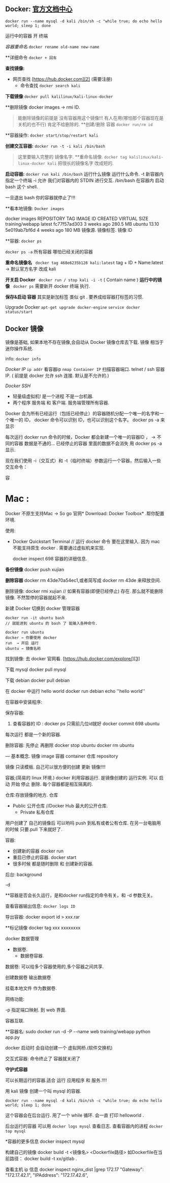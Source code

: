 ## Docker:    [官方文档中心][1]



`docker run --name mysql -d kali /bin/sh -c "while true; do echo hello world; sleep 1; done`


运行中的容器 开 终端



*容器重命名*
`docker rename old-name new-name`

**详细命令 `docker + 回车`

**查找镜像:**  
- 网页查找 [https://hub.docker.com][2] (需要注册)
	- 命令查找 `docker search kali`

**下载镜像**
`docker pull kalilinux/kali-linux-docker`

**删除镜像
docker images → rmi ID.   
> 能删除镜像的前提是 没有容器用这个镜像!!! 有人在用(哪怕那个容器现在是关机的也不行) 肯定不给删除的.
**创建/删除 容器
`docker run/rm id`

**容器操作:
`docker start/stop/restart kali`

**创建交互容器:** 
`docker run -t -i kali /bin/bash`
> 这里要输入完整的 镜像名字.
**重命名镜像.
`docker tag kalilinux/kali-linux-docker kali`
> 把很长的镜像名字 改成短的.

**启动容器:**
`docker run kali /bin/bash`
运行什么镜像 运行什么命令.
-t 新容器内指定一个终端
-i 允许 我们对容器内的 STDIN 进行交互.
/bin/bash   在容器内 启动 bash 这个 shell.

 一旦退出 bash  你的容器就停止了!!!


**看本地镜像:
`Docker images`

docker images
REPOSITORY       TAG      IMAGE ID      CREATED      VIRTUAL SIZE
training/webapp  latest   fc77f57ad303  3 weeks ago  280.5 MB
ubuntu           13.10    5e019ab7bf6d  4 weeks ago  180 MB
镜像源.          镜像标签.    镜像 ID

**容器:
`docker ps`

`docker ps -a`  所有容器 哪怕已经关闭的容器


**重命名镜像名**            ` docker tag 468e6235b128 kali:latest` tag + ID + Name:latest   → 默认官方名字 改成 kali 

**开关启 Docker**         ` docker run / stop kali -i -t` ( Contain name ) 
**运行中的镜像**           ` docker ps` 需要新开 docker 终端 执行. 

**保存&启动 容器**  其实是新加标签 类似 git . 要养成给容器打标签的习惯.

Upgrade Docker
`apt-get upgrade docker-engine`
`service docker status/start`


## Docker 镜像

镜像是基础, 如果本地不存在镜像,会自动从 Docker 镜像仓库去下载.
镜像 相当于 迷你操作系统.


info:
`docker info`

*Docker IP*
`ip addr`  看容器ip
`nmap Container IP` 扫描容器端口.
telnet / ssh 容器 IP.
( 前提是 docker 允许 ssh 连接. 默认是不允许的.)

*Docker SSH*

- 轻量级虚拟机! 是一个进程 不是一台机器.
- 两个程序  服务端 和 客户端.  服务端管理所有容器.


Docker 会为所有已经运行（包括已经停止）的容器随机分配一个唯一的名字和一个唯一的 ID，
docker 命令可以识别 ID，也可以识别这个名字。
	docker ps -a 来显示 


每次运行 docker run 命令的时候，Docker 都会新建一个唯一的容器ID ， → 不同的容器 数据是不通的... 
已经停止的容器 里面的数据不会消失  用 docker ps -a 显示.

现在我们使用 -i（交互式）和 -t（临时终端）参数运行一个容器，然后输入一些交互命令：

容


# Mac : 

Docker 不原生支持Mac → So go 官网* Download:  Docker Toolbox* .帮你配置环境. 

使用:
- Docker Quickstart Terminal
	// 运行 docker 命令 要在这里输入. 因为 mac 不能支持原生 docker . 需要通过虚拟机来实现.

	docker inspect 698 
容器的详细信息.


**备份镜像**    docker push xujian

**删除容器**   docker rm 43de70a54ec1,或者简写成 docker rm 43de    来释放空间.

删除镜像: docker rmi xujian
// 如果有容器(即便已经停止) 存在.  那么就不能删除镜像. 不然暂停的容器就起不来.




新建 Docker
切换到 docker
管理容器

	docker run -it ubuntu bash
	// 就能进到 ubuntu 的 bash 了 能输入各种命令.

	docker run ubuntu
	docker → 你要使用 docker
	run  → 开启 运行
	ubuntu → 镜像名称 


找到镜像:
去 docker 官网看. 
[https://hub.docker.com/explore/][3]


下载 mysql
	docker pull mysql

下载 debian
	docker pull debian
	

在 docker 中运行 hello world
	docker run debian echo ''hello world''


在容器中安装程序:



保存容器:
1. 查看容器的 ID :  docker ps 只需前几位id就好
	docker commit 698 ubuntu


每次运行 都是一个新的容器.



删除容器:
先停止 再删除
docker stop ubuntu
docker rm ubuntu






—
基本概念.
镜像 image
容器 container
仓库 repository


镜像 只读模板.
自己可以很方便的创建 更新 镜像!!!!


容器;(简易的 linux 环境.)
docker 利用容器运行. 是镜像创建的 运行实例.
可以 启动 开始 停止 删除.
每个容器都是相互隔离的.


仓库:存放镜像的地方.
仓库 
- Public 公开仓库
	//Docker Hub 最大的公开仓库.
	- Private 私有仓库

用户创建了 自己的镜像后 可以哟吗 push 到私有或者公有仓库. 在另一台电脑用的时候 只要.pull 下来就好了.








容器:
- 创建新的容器    docker run
- 重启已停止的容器. docker start
- 很多时候 都是随时删除 和 创建新的容器.


后台:
background

-d

**容器是否会长久运行，是和docker run指定的命令有关，和 -d 参数无关。


查看容器输出信息:
`docker logs ID`



导出容器:
docker export id \> xxx.rar



**标记镜像
docker tag xxx xxxxxxxx





docker 数据管理

- 数据卷.
	- 数据卷容器.

数据卷:
可以给多个容器使用的,多个容器之间共享.

创建数据卷
输出数据卷


挂载本地文件 作为数据卷.






网络功能:


-p 指定端口映射. 到 web 界面.


容器互联.


**容器名:
sudo docker run -d -P --name web training/webapp python app.py




docker 启动时
会自动创建一个 虚拟网桥.(软件交换机)




交互式容器:
命令终止了 容器就关闭了


**守护式容器**

可以长期运行的容器.适合 运行 应用程序 和 服务.!!!! 

 用 kali 镜像 创建一个叫 mysql 的容器.

`docker run --name mysql -d kali /bin/sh -c "while true; do echo hello world; sleep 1; done`

这个容器会在后台运行.
 用了一个  while 循环.  会一直 打印 helloworld . 

后台运行的容器 可以用  `docker logs mysql` 查看日志.
查看容器内的进程  `docker top mysql`




*容器的更多信息
docker inspect mysql





构建自己的镜像
docker build -t \<镜像名\> \<Dockerfile路径\>
如Dockerfile在当前路径：
docker build -t xx/gitlab .




查看主机 ip 信息
 docker inspect nginx_dist |grep 172.17
"Gateway": "172.17.42.1",
"IPAddress": "172.17.42.6",













[1]:	https://docs.docker.com
[2]:	https://hub.docker.com
[3]:	https://hub.docker.com/explore/
